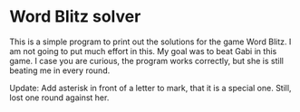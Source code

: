 # Word Blitz solver

This is a simple program to print out the solutions for the game Word Blitz. I am not going to put much effort in this. My goal was to beat Gabi in this game. I case you are curious, the program works correctly, but she is still beating me in every round.

Update: Add asterisk in front of a letter to mark, that it is a special one. Still, lost one round against her.
